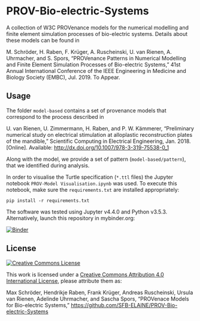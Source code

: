 # PROV-Bio-electric-Systems

A collection of W3C PROVenance models for the numerical modelling and finite element simulation processes of bio-electric systems.
Details about these models can be found in

M. Schröder, H. Raben, F. Krüger, A. Ruscheinski, U. van Rienen, A. Uhrmacher, and S. Spors, “PROVenance Patterns in Numerical Modelling and Finite Element Simulation  Processes of Bio-electric Systems,” 41st Annual International Conference of the IEEE Engineering in Medicine and Biology Society (EMBC), Jul. 2019. To Appear.

## Usage

The folder `model-based` contains a set of provenance models that correspond to the process described in

U. van Rienen, U. Zimmermann, H. Raben, and P. W. Kämmerer, “Preliminary numerical study on electrical stimulation at alloplastic reconstruction plates of the mandible,” Scientific Computing in Electrical Engineering, Jan. 2018. [Online]. Available: http://dx.doi.org/10.1007/978-3-319-75538-0_1

Along with the model, we provide a set of pattern (`model-based/pattern`), that we identified during analysis.

In order to visualise the Turtle specification (`*.ttl` files) the Jupyter notebook `PROV-Model Visualisation.ipynb` was used.
To execute this notebook, make sure the `requirements.txt` are installed appropriately:

```
pip install -r requirements.txt
```

The software was tested using Jupyter v4.4.0 and Python v3.5.3.
Alternatively, launch this repository in mybinder.org:

[![Binder](https://mybinder.org/badge_logo.svg)](https://mybinder.org/v2/gh/SFB-ELAINE/PROV-Bio-electric-Systems/master)

## License

[![Creative Commons License](https://i.creativecommons.org/l/by/4.0/88x31.png)](http://creativecommons.org/licenses/by/4.0/)

This work is licensed under a [Creative Commons Attribution 4.0 International License](http://creativecommons.org/licenses/by/4.0/), please attribute them as:

Max Schröder, Hendrikje Raben, Frank Krüger, Andreas Ruscheinski, Ursula van Rienen, Adelinde Uhrmacher, and Sascha Spors, “PROVenace Models for Bio-electric Systems,” https://github.com/SFB-ELAINE/PROV-Bio-electric-Systems

